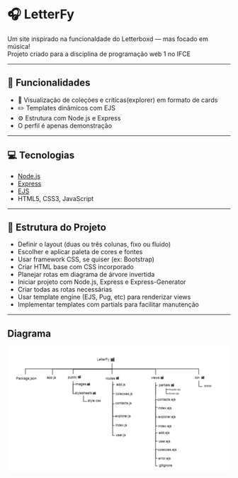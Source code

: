 # 🎧 LetterFy

Um site inspirado na funcionaldade do Letterboxd — mas focado em música!  
Projeto criado para a disciplina de programação web 1 no IFCE

---

## 🚀 Funcionalidades

- 📂 Visualização de coleções e criticas(explorer) em formato de cards
- ✏️ Templates dinâmicos com EJS
- ⚙️ Estrutura com Node.js e Express
- O perfil é apenas demonstração

---

## 💻 Tecnologias

- [Node.js](https://nodejs.org/)
- [Express](https://expressjs.com/)
- [EJS](https://ejs.co/)
- HTML5, CSS3, JavaScript

---

## 📁 Estrutura do Projeto

- Definir o layout (duas ou três colunas, fixo ou fluido)  
- Escolher e aplicar paleta de cores e fontes  
- Usar framework CSS, se quiser (ex: Bootstrap)  
- Criar HTML base com CSS incorporado  
- Planejar rotas em diagrama de árvore invertida  
- Iniciar projeto com Node.js, Express e Express-Generator  
- Criar todas as rotas necessárias  
- Usar template engine (EJS, Pug, etc) para renderizar views
- Implementar templates com partials para facilitar manutenção

---

## Diagrama 

![Diagrama do projeto](./diagrama.png)





